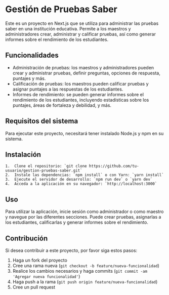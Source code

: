 # Gestión de Pruebas Saber

Este es un proyecto en Next.js que se utiliza para administrar las pruebas saber en una institución educativa. Permite a los maestros y administradores crear, administrar y calificar pruebas, así como generar informes sobre el rendimiento de los estudiantes.

## Funcionalidades

- Administración de pruebas: los maestros y administradores pueden crear y administrar pruebas, definir preguntas, opciones de respuesta, puntajes y más.
- Calificación de pruebas: los maestros pueden calificar pruebas y asignar puntajes a las respuestas de los estudiantes.
- Informes de rendimiento: se pueden generar informes sobre el rendimiento de los estudiantes, incluyendo estadísticas sobre los puntajes, áreas de fortaleza y debilidad, y más.

## Requisitos del sistema

Para ejecutar este proyecto, necesitará tener instalado Node.js y npm en su sistema.

## Instalación

```
1.  Clone el repositorio: `git clone https://github.com/tu-usuario/gestion-pruebas-saber.git`
2.  Instale las dependencias: `npm install` o con Yarn: `yarn install`
3.  Ejecute el servidor de desarrollo: `npm run dev` o `yarn dev`
4.  Acceda a la aplicación en su navegador: `http://localhost:3000`
```

## Uso

Para utilizar la aplicación, inicie sesión como administrador o como maestro y navegue por las diferentes secciones. Puede crear pruebas, asignarlas a los estudiantes, calificarlas y generar informes sobre el rendimiento.

## Contribución

Si desea contribuir a este proyecto, por favor siga estos pasos:

1.  Haga un fork del proyecto
2.  Cree una rama nueva (`git checkout -b feature/nueva-funcionalidad`)
3.  Realice los cambios necesarios y haga commits (`git commit -am 'Agregar nueva funcionalidad'`)
4.  Haga push a la rama (`git push origin feature/nueva-funcionalidad`)
5.  Cree un pull request
